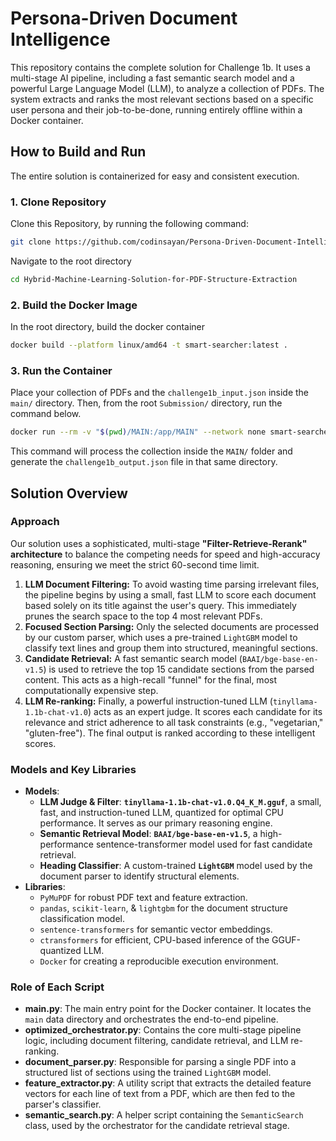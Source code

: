 # **Persona-Driven Document Intelligence**

This repository contains the complete solution for Challenge 1b. It uses a multi-stage AI pipeline, including a fast semantic search model and a powerful Large Language Model (LLM), to analyze a collection of PDFs. The system extracts and ranks the most relevant sections based on a specific user persona and their job-to-be-done, running entirely offline within a Docker container.

## **How to Build and Run**

The entire solution is containerized for easy and consistent execution.

### **1\. Clone Repository**
Clone this Repository, by running the following command:
```Bash  
git clone https://github.com/codinsayan/Persona-Driven-Document-Intelligence
```

Navigate to the root directory
```Bash  
cd Hybrid-Machine-Learning-Solution-for-PDF-Structure-Extraction
```

### **2\. Build the Docker Image**

In the root directory, build the docker container
```Bash  
docker build --platform linux/amd64 -t smart-searcher:latest .
```

### **3\. Run the Container**

Place your collection of PDFs and the `challenge1b_input.json` inside the `main/` directory. Then, from the root `Submission/` directory, run the command below.

```Bash  
docker run --rm -v "$(pwd)/MAIN:/app/MAIN" --network none smart-searcher:latest
```

This command will process the collection inside the `MAIN/` folder and generate the `challenge1b_output.json` file in that same directory.

## **Solution Overview**

### **Approach**

Our solution uses a sophisticated, multi-stage **"Filter-Retrieve-Rerank" architecture** to balance the competing needs for speed and high-accuracy reasoning, ensuring we meet the strict 60-second time limit.

1. **LLM Document Filtering:** To avoid wasting time parsing irrelevant files, the pipeline begins by using a small, fast LLM to score each document based solely on its title against the user's query. This immediately prunes the search space to the top 4 most relevant PDFs.  
2. **Focused Section Parsing:** Only the selected documents are processed by our custom parser, which uses a pre-trained `LightGBM` model to classify text lines and group them into structured, meaningful sections.  
3. **Candidate Retrieval:** A fast semantic search model (`BAAI/bge-base-en-v1.5`) is used to retrieve the top 15 candidate sections from the parsed content. This acts as a high-recall "funnel" for the final, most computationally expensive step.  
4. **LLM Re-ranking:** Finally, a powerful instruction-tuned LLM (`tinyllama-1.1b-chat-v1.0`) acts as an expert judge. It scores each candidate for its relevance and strict adherence to all task constraints (e.g., "vegetarian," "gluten-free"). The final output is ranked according to these intelligent scores.

### **Models and Key Libraries**

* **Models**:  
  * **LLM Judge & Filter**: **`tinyllama-1.1b-chat-v1.0.Q4_K_M.gguf`**, a small, fast, and instruction-tuned LLM, quantized for optimal CPU performance. It serves as our primary reasoning engine.  
  * **Semantic Retrieval Model**: **`BAAI/bge-base-en-v1.5`**, a high-performance sentence-transformer model used for fast candidate retrieval.  
  * **Heading Classifier**: A custom-trained **`LightGBM`** model used by the document parser to identify structural elements.  
* **Libraries**:  
  * `PyMuPDF` for robust PDF text and feature extraction.  
  * `pandas`, `scikit-learn`, & `lightgbm` for the document structure classification model.  
  * `sentence-transformers` for semantic vector embeddings.  
  * `ctransformers` for efficient, CPU-based inference of the GGUF-quantized LLM.  
  * `Docker` for creating a reproducible execution environment.

### **Role of Each Script**

* **main.py**: The main entry point for the Docker container. It locates the `main` data directory and orchestrates the end-to-end pipeline.  
* **optimized\_orchestrator.py**: Contains the core multi-stage pipeline logic, including document filtering, candidate retrieval, and LLM re-ranking.  
* **document\_parser.py**: Responsible for parsing a single PDF into a structured list of sections using the trained `LightGBM` model.  
* **feature\_extractor.py**: A utility script that extracts the detailed feature vectors for each line of text from a PDF, which are then fed to the parser's classifier.  
* **semantic\_search.py**: A helper script containing the `SemanticSearch` class, used by the orchestrator for the candidate retrieval stage.





